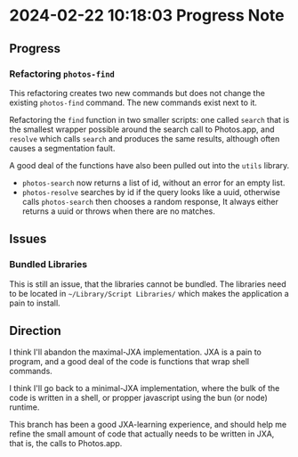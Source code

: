 # 2024-02-22 10:18:03 Progress Note

## Progress

### Refactoring `photos-find`

This refactoring creates two new commands but does not change the
existing `photos-find` command. The new commands exist next to it.

Refactoring the `find` function in two smaller scripts: one called
`search` that is the smallest wrapper possible around the search call to
Photos.app, and `resolve` which calls `search` and produces the same results,
although often causes a segmentation fault.

A good deal of the functions have also been pulled out into the `utils` library.

- `photos-search` now returns a list of id, without an error for an empty list.
- `photos-resolve` searches by id if the query looks like a uuid,
  otherwise calls `photos-search` then chooses a random response, It
  always either returns a uuid or throws when there are no matches.

## Issues

### Bundled Libraries

This is still an issue, that the libraries cannot be bundled. The
libraries need to be located in `~/Library/Script Libraries/` which
makes the application a pain to install.

## Direction

I think I'll abandon the maximal-JXA implementation. JXA is a pain to
program, and a good deal of the code is functions that wrap shell
commands.

I think I'll go back to a minimal-JXA implementation, where the bulk of
the code is written in a shell, or propper javascript using the bun (or
node) runtime.

This branch has been a good JXA-learning experience, and should help me
refine the small amount of code that actually needs to be written in JXA,
that is, the calls to Photos.app.
